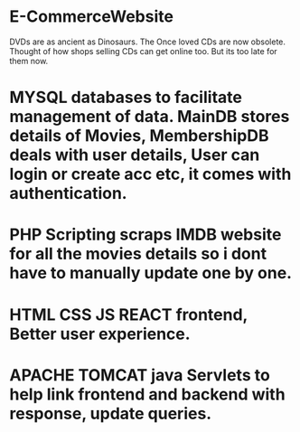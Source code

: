 # E-CommerceWebsite
DVDs are as ancient as Dinosaurs. The Once loved CDs are now obsolete. Thought of how shops selling CDs can get online too. But its too late for them now.

# MYSQL databases to facilitate management of data. MainDB stores details of Movies, MembershipDB deals with user details, User can login or create acc etc, it comes with authentication.
# PHP Scripting scraps IMDB website for all the movies details so i dont have to manually update one by one.
# HTML CSS JS REACT frontend, Better user experience.
# APACHE TOMCAT java Servlets to help link frontend and backend with response, update queries.
